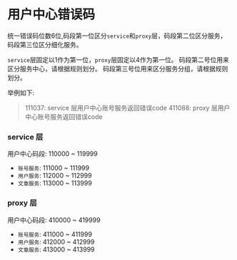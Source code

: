 # 用户中心错误码

统一错误码位数6位,码段第一位区分`service`和`proxy`层，码段第二位区分服务，码段第三位区分细化服务。

`service`层固定以1作为第一位，`proxy`层固定以4作为第一位。
码段第二号位用来区分服务中心，请根据规则划分。
码段第三号位用来区分服务分组，请根据规则划分。

举例如下:

> 111037: service 层用户中心账号服务返回错误code
> 411088: proxy 层用户中心账号服务返回错误code

### service 层

用户中心码段: 110000 ~ 119999

* `账号服务`: 111000 ~ 111999
* `用户服务`: 112000 ~ 112999
* `文章服务`: 113000 ~ 113999

### proxy 层

用户中心码段: 410000 ~ 419999

* `账号服务`: 411000 ~ 411999
* `用户服务`: 412000 ~ 412999
* `文章服务`: 413000 ~ 413999

